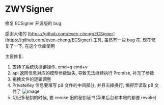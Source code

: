 # ZWYSigner
修复 ECSigner 开源版的 bug

感谢大佬的 [https://github.com/even-cheng/ECSigner](https://github.com/even-cheng/ECSigner) 工具, 虽然有一些 bug 在, 现在修复了一下, 在这个仓库使用

主要修复:
1. 支持了系统快捷键操作, cmd+q cmd+v
2. api 返回信息对应的模型参数缺失, 导致无法继续执行 Promise, 补充了参数
3. 拖拽文件的逻辑调整
4. PrivateKey 信息要填写 p8 文件的中间部分, 并且去掉换行, 懒得弄读取 p8 文件了
![image](https://github.com/HolmesZhao/ZWYSigner/assets/19728934/3319d8c8-3ea3-45d2-9ef0-8a8b1d047fdd)
5. 切记多秘钥的时候, 要 revoke 旧的秘钥证书(苹果后台和本地的都要 revoke)
